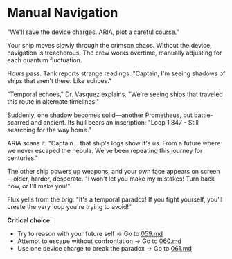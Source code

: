 # Manual Navigation

"We'll save the device charges. ARIA, plot a careful course."

Your ship moves slowly through the crimson chaos. Without the device, navigation is treacherous. The crew works overtime, manually adjusting for each quantum fluctuation.

Hours pass. Tank reports strange readings: "Captain, I'm seeing shadows of ships that aren't there. Like echoes."

"Temporal echoes," Dr. Vasquez explains. "We're seeing ships that traveled this route in alternate timelines."

Suddenly, one shadow becomes solid—another Prometheus, but battle-scarred and ancient. Its hull bears an inscription: "Loop 1,847 - Still searching for the way home."

ARIA scans it. "Captain... that ship's logs show it's us. From a future where we never escaped the nebula. We've been repeating this journey for centuries."

The other ship powers up weapons, and your own face appears on screen—older, harder, desperate. "I won't let you make my mistakes! Turn back now, or I'll make you!"

Flux yells from the brig: "It's a temporal paradox! If you fight yourself, you'll create the very loop you're trying to avoid!"

**Critical choice:**

- Try to reason with your future self → Go to [059.md](059.md)
- Attempt to escape without confrontation → Go to [060.md](060.md)
- Use one device charge to break the paradox → Go to [061.md](061.md)